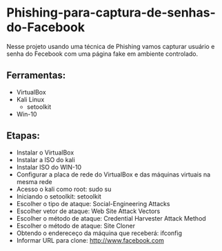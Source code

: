 # Phishing-para-captura-de-senhas-do-Facebook
Nesse projeto usando uma técnica de Phishing vamos capturar usuário e senha do Fecebook com uma página fake em ambiente controlado.

## Ferramentas:
  - VirtualBox
  - Kali Linux
     - setoolkit
  - Win-10

## Etapas: 
  - Instalar o VirtualBox
  - Instalar a ISO do kali
  - Instalar ISO do WIN-10
  - Configurar a placa de rede do VirtualBox e das máquinas virtuais na mesma rede
  - Acesso o kali como root: sudo su
  - Iniciando o setoolkit: setoolkit
  - Escolher o tipo de ataque: Social-Engineering Attacks
  - Escolher vetor de ataque: Web Site Attack Vectors
  - Escolher o método de ataque: Credential Harvester Attack Method
  - Escolher o método de ataque: Site Cloner
  - Obtendo o endereceço da máquina que receberá: ifconfig
  - Informar URL para clone: http://www.facebook.com
  
  
